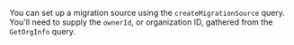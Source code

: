 You can set up a migration source using the `createMigrationSource` query. You'll need to supply the `ownerId`, or organization ID, gathered from the `GetOrgInfo` query.
